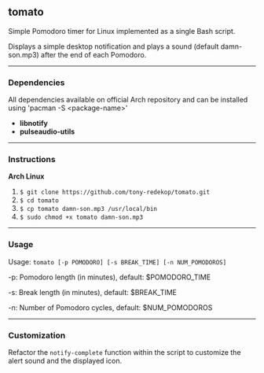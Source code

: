 ## tomato 

Simple Pomodoro timer for Linux implemented as a single Bash script.  

Displays a simple desktop notification and plays a sound (default damn-son.mp3) after the end of each Pomodoro.

---

### Dependencies

All dependencies available on official Arch repository and can be installed using 'pacman -S &lt;package-name&gt;'

 - **libnotify**
 - **pulseaudio-utils**

---

### Instructions 

**Arch Linux**

1. `$ git clone https://github.com/tony-redekop/tomato.git`
2. `$ cd tomato`
3. `$ cp tomato damn-son.mp3 /usr/local/bin`
4. `$ sudo chmod +x tomato damn-son.mp3`

---

### Usage

Usage: `tomato [-p POMODORO] [-s BREAK_TIME] [-n NUM_POMODOROS]`

  -p: Pomodoro length (in minutes), default: $POMODORO_TIME

  -s: Break length (in minutes), default: $BREAK_TIME

  -n: Number of Pomodoro cycles, default: $NUM_POMODOROS

---

### Customization

  Refactor the `notify-complete` function within the script to customize the alert sound and the displayed icon.